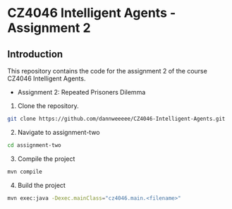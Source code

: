 # CZ4046 Intelligent Agents - Assignment 2

## Introduction

This repository contains the code for the assignment 2 of the course CZ4046 Intelligent Agents.

- Assignment 2: Repeated Prisoners Dilemma

1. Clone the repository.

```bash
git clone https://github.com/dannweeeee/CZ4046-Intelligent-Agents.git
```

2. Navigate to assignment-two

```bash
cd assignment-two
```

3. Compile the project

```bash
mvn compile
```

4. Build the project

```bash
mvn exec:java -Dexec.mainClass="cz4046.main.<filename>"
```
